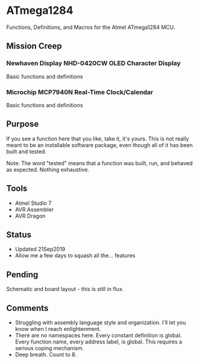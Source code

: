# ATmega1284
Functions, Definitions, and Macros for the Atmel ATmega1284 MCU.
## Mission Creep
### Newhaven Display NHD-0420CW OLED Character Display
Basic functions and definitions
### Microchip MCP7940N Real-Time Clock/Calendar
Basic functions and definitions
## Purpose
If you see a function here that you like, take it, it's yours. This is not really meant to be an installable software package, even though all of it has been built and tested.

Note: The word "tested" means that a function was built, run, and behaved as expected. Nothing exhaustive.
## Tools
- Atmel Studio 7
- AVR Assembler
- AVR Dragon
## Status
- Updated 21Sep2019
- Allow me a few days to squash all the... features
## Pending
Schematic and board layout - this is still in flux.
## Comments
- Struggling with assembly language style and organization. I'll let you know when I reach enlightenment.
- There are no namespaces here. Every constant definition is global. Every function name, every address label, is global. This requires a serious coping mechanism.
- Deep breath. Count to 8.
